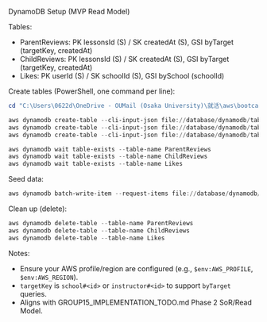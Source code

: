 DynamoDB Setup (MVP Read Model)

Tables:

- ParentReviews: PK lessonsId (S) / SK createdAt (S), GSI byTarget (targetKey, createdAt)
- ChildReviews: PK lessonsId (S) / SK createdAt (S), GSI byTarget (targetKey, createdAt)
- Likes: PK userId (S) / SK schoolId (S), GSI bySchool (schoolId)

Create tables (PowerShell, one command per line):

```powershell
cd "C:\Users\0622d\OneDrive - OUMail (Osaka University)\就活\aws\bootcamp\naraigoto"

aws dynamodb create-table --cli-input-json file://database/dynamodb/tables/parent_reviews.json
aws dynamodb create-table --cli-input-json file://database/dynamodb/tables/child_reviews.json
aws dynamodb create-table --cli-input-json file://database/dynamodb/tables/likes.json

aws dynamodb wait table-exists --table-name ParentReviews
aws dynamodb wait table-exists --table-name ChildReviews
aws dynamodb wait table-exists --table-name Likes
```

Seed data:

```powershell
aws dynamodb batch-write-item --request-items file://database/dynamodb/seed/seed.json
```

Clean up (delete):

```powershell
aws dynamodb delete-table --table-name ParentReviews
aws dynamodb delete-table --table-name ChildReviews
aws dynamodb delete-table --table-name Likes
```

Notes:

- Ensure your AWS profile/region are configured (e.g., `$env:AWS_PROFILE`, `$env:AWS_REGION`).
- `targetKey` is `school#<id>` or `instructor#<id>` to support `byTarget` queries.
- Aligns with GROUP15_IMPLEMENTATION_TODO.md Phase 2 SoR/Read Model.


